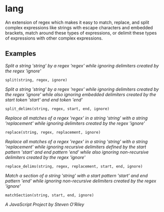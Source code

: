 # lang

An extension of regex which makes it easy to match, replace, and split complex expressions like strings with escape characters and embedded brackets, match around these types of expressions, or delimit these types of expressions with other complex expressions.

## Examples

*Split a string 'string' by a regex 'regex' while ignoring delimiters created by the regex 'ignore'*

`split(string, regex, ignore)`

*Split a string 'string' by a regex 'regex' while ignoring delimiters created by the regex 'ignore' while also ignoring embedded delimiters created by the start token 'start' and end token 'end'*

`split_delims(string, regex, start, end, ignore)`

*Replace all matches of a regex 'regex' in a string 'string' with a string 'replacement' while ignoring delimiters created by the regex 'ignore'*

`replace(string, regex, replacement, ignore)`

*Replace all matches of a regex 'regex' in a string 'string' with a string 'replacement' while ignoring recursive delimiters defined by the start pattern 'start' and end pattern 'end' while also ignoring non-recursive delimiters created by the regex 'ignore'*

`replace_delims(string, regex, replacement, start, end, ignore)`

*Match a section of a string 'string' with a start pattern 'start' and end pattern 'end' while ignoring non-recursive delimiters created by the regex 'ignore'*

`matchSection(string, start, end, ignore)`

*A JavaScript Project by Steven O'Riley*
